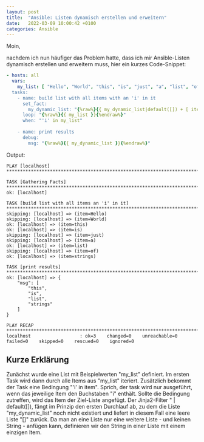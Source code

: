 ```yaml
---
layout: post
title:  "Ansible: Listen dynamisch erstellen und erweitern"
date:   2022-03-09 10:00:42 +0100
categories: Ansible
---
```


Moin,

nachdem ich nun häufiger das Problem hatte, dass ich mir Ansible-Listen dynamisch erstellen und erweitern muss, 
hier ein kurzes Code-Snippet:

```yaml
- hosts: all
  vars:
    my_list: [ "Hello", "World", "this", "is", "just", "a", "list", "of", "strings ]
  tasks:
    - name: build list with all items with an 'i' in it
      set_fact:
        my_dynamic_list: "{%raw%}{{ my_dynamic_list|default([]) + [ item ] }}{%endraw%}"
      loop: "{%raw%}{{ my_list }}{%endraw%}"
      when: "'i' in my_list"
      
    - name: print results
      debug:
        msg: "{%raw%}{{ my_dynamic_list }}{%endraw%}"
```

Output:

```
PLAY [localhost] ****************************************************************************************************************************************************************************************************

TASK [Gathering Facts] **********************************************************************************************************************************************************************************************
ok: [localhost]

TASK [build list with all items an 'i' in it] ***********************************************************************************************************************************************************************
skipping: [localhost] => (item=Hello) 
skipping: [localhost] => (item=World) 
ok: [localhost] => (item=this)
ok: [localhost] => (item=is)
skipping: [localhost] => (item=just) 
skipping: [localhost] => (item=a) 
ok: [localhost] => (item=list)
skipping: [localhost] => (item=of) 
ok: [localhost] => (item=strings)

TASK [print results] ************************************************************************************************************************************************************************************************
ok: [localhost] => {
    "msg": [
        "this",
        "is",
        "list",
        "strings"
    ]
}

PLAY RECAP **********************************************************************************************************************************************************************************************************
localhost                  : ok=3    changed=0    unreachable=0    failed=0    skipped=0    rescued=0    ignored=0   
```

## Kurze Erklärung
Zunächst wurde eine List mit Beispielwerten "my_list" definiert. Im ersten Task wird dann durch alle Items aus "my_list" iteriert. Zusätzlich bekommt der Task eine Bedingung "'i' in item". Sprich, der task wird nur ausgeführt, wenn das jeweilige Item den Buchstaben "i" enthält. Sollte die Bedingung zutreffen, wird das Item der Ziel-Liste angefügt. Der Jinja2-Filter " | default([]), fängt im Prinzip den ersten Durchlauf ab, zu dem die Liste "my_dynamic_list" noch nicht existiert und liefert in diesem Fall eine leere Liste "[]" zurück. Da man an eine Liste nur eine weitere Liste - und keinen String - anfügen kann, definieren wir den String in einer Liste mit einem einzigen Item.


